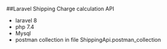 ##Laravel Shipping Charge calculation API

- laravel 8
- php 7.4
- Mysql
- postman collection in file ShippingApi.postman_collection

